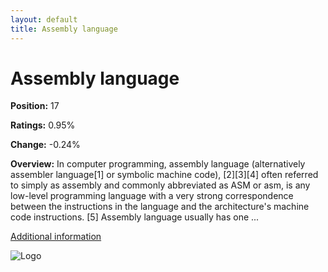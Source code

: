 ```yaml
---
layout: default
title: Assembly language
---
```


# Assembly language

**Position:** 17

**Ratings:** 0.95%

**Change:** -0.24%

**Overview:** In computer programming, assembly language (alternatively assembler language[1] or symbolic machine code), [2][3][4] often referred to simply as assembly and commonly abbreviated as ASM or asm, is any low-level programming language with a very strong correspondence between the instructions in the language and the architecture's machine code instructions. [5] Assembly language usually has one ...

[Additional information](https://en.wikipedia.org/wiki/Assembly_language)

![Logo](https://hackr.io/tutorials/learn-assembly-language/logo/logo-assembly-language?ver=1545022468)
